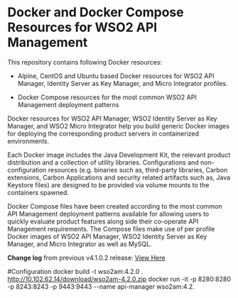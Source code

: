 # Docker and Docker Compose Resources for WSO2 API Management

This repository contains following Docker resources:

- Alpine, CentOS and Ubuntu based Docker resources for WSO2 API Manager, Identity Server as Key Manager, and 
Micro Integrator profiles.

- Docker Compose resources for the most common WSO2 API Management deployment patterns

Docker resources for WSO2 API Manager, WSO2 Identity Server as Key Manager, and WSO2 Micro Integrator
help you build generic Docker images for deploying the corresponding product servers in containerized environments.

Each Docker image includes the Java Development Kit, the relevant product distribution and a collection of utility libraries.
Configurations and non-configuration resources (e.g. binaries such as, third-party libraries, Carbon extensions,
Carbon Applications and security related artifacts such as, Java Keystore files) are designed to be provided via
volume mounts to the containers spawned.

Docker Compose files have been created according to the most common API Management deployment patterns available for allowing users
to quickly evaluate product features along side their co-operate API Management requirements. The Compose files make use of per profile
Docker images of WSO2 API Manager, WSO2 Identity Server as Key Manager, and Micro Integrator as well as MySQL.

**Change log** from previous v4.1.0.2 release: [View Here](https://github.com/wso2/docker-apim/blob/4.1.x/CHANGELOG.md)

#Configuration 
docker build -t wso2am:4.2.0 .
http://10.102.62.14/download/wso2am-4.2.0.zip
docker run -it -p 8280:8280 -p 8243:8243 -p 9443:9443 --name api-manager wso2am:4.2.
